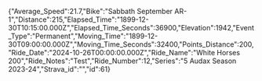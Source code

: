 {"Average_Speed":21.7,"Bike":"Sabbath September AR-1","Distance":215,"Elapsed_Time":"1899-12-30T10:15:00.000Z","Elapsed_Time_Seconds":36900,"Elevation":1942,"Event_Type":"Permanent","Moving_Time":"1899-12-30T09:00:00.000Z","Moving_Time_Seconds":32400,"Points_Distance":200,"Ride_Date":"2024-10-26T00:00:00.000Z","Ride_Name":"White Horses 200","Ride_Notes":"Test","Ride_Number":12,"Series":"5 Audax Season 2023-24","Strava_id":"","id":61}